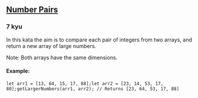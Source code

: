 <h2><a href=https://www.codewars.com/kata/563b1f55a5f2079dc100008a/train/javascript target="_blank">Number Pairs</a></h2><h3>7 kyu</h3><p>In this kata the aim is to compare each pair of integers from two arrays, and return a new array of large numbers.</p><p>Note: Both arrays have the same dimensions.</p><h4 id="example">Example:</h4><pre style="display: none;"><code class="language-csharp"><span class="cm-variable">arr1</span> <span class="cm-operator">=</span> <span class="cm-keyword">new</span> <span class="cm-type">int</span>[] { <span class="cm-number">13</span>, <span class="cm-number">64</span>, <span class="cm-number">15</span>, <span class="cm-number">17</span>, <span class="cm-number">88</span> };<span class="cm-variable">arr2</span> <span class="cm-operator">=</span> <span class="cm-keyword">new</span> <span class="cm-type">int</span>[] { <span class="cm-number">23</span>, <span class="cm-number">14</span>, <span class="cm-number">53</span>, <span class="cm-number">17</span>, <span class="cm-number">80</span> };<span class="cm-variable">Kata</span>.<span class="cm-variable">getLargerNumbers</span>(<span class="cm-variable">arr1</span>, <span class="cm-variable">arr2</span>); <span class="cm-comment">// Returns {23, 64, 53, 17, 88}</span></code></pre><pre style="display: none;"><code class="language-python"><span class="cm-variable">arr1</span> <span class="cm-operator">=</span> [<span class="cm-number">13</span>, <span class="cm-number">64</span>, <span class="cm-number">15</span>, <span class="cm-number">17</span>, <span class="cm-number">88</span>]<span class="cm-variable">arr2</span> <span class="cm-operator">=</span> [<span class="cm-number">23</span>, <span class="cm-number">14</span>, <span class="cm-number">53</span>, <span class="cm-number">17</span>, <span class="cm-number">80</span>]<span class="cm-variable">get_larger_numbers</span>(<span class="cm-variable">arr1</span>, <span class="cm-variable">arr2</span>) <span class="cm-operator">==</span> [<span class="cm-number">23</span>, <span class="cm-number">64</span>, <span class="cm-number">53</span>, <span class="cm-number">17</span>, <span class="cm-number">88</span>]</code></pre><pre style="display: none;"><code class="language-ruby"><span class="cm-variable">arr1</span> <span class="cm-operator">=</span> [<span class="cm-number">13</span>, <span class="cm-number">64</span>, <span class="cm-number">15</span>, <span class="cm-number">17</span>, <span class="cm-number">88</span>]<span class="cm-variable">arr2</span> <span class="cm-operator">=</span> [<span class="cm-number">23</span>, <span class="cm-number">14</span>, <span class="cm-number">53</span>, <span class="cm-number">17</span>, <span class="cm-number">80</span>]<span class="cm-variable">get_larger_numbers</span>(<span class="cm-variable">arr1</span>, <span class="cm-variable">arr2</span>) <span class="cm-operator">==</span> [<span class="cm-number">23</span>, <span class="cm-number">64</span>, <span class="cm-number">53</span>, <span class="cm-number">17</span>, <span class="cm-number">88</span>]</code></pre><pre><code class="language-javascript"><span class="cm-keyword">let</span> <span class="cm-def">arr1</span> <span class="cm-operator">=</span> [<span class="cm-number">13</span>, <span class="cm-number">64</span>, <span class="cm-number">15</span>, <span class="cm-number">17</span>, <span class="cm-number">88</span>];<span class="cm-keyword">let</span> <span class="cm-def">arr2</span> <span class="cm-operator">=</span> [<span class="cm-number">23</span>, <span class="cm-number">14</span>, <span class="cm-number">53</span>, <span class="cm-number">17</span>, <span class="cm-number">80</span>];<span class="cm-variable">getLargerNumbers</span>(<span class="cm-variable">arr1</span>, <span class="cm-variable">arr2</span>); <span class="cm-comment">// Returns [23, 64, 53, 17, 88]</span></code></pre><pre style="display: none;"><code class="language-coffeescript"><span class="cm-variable">arr1</span> <span class="cm-punctuation">=</span> <span class="cm-punctuation">[</span><span class="cm-number">13</span><span class="cm-punctuation">,</span> <span class="cm-number">64</span><span class="cm-punctuation">,</span> <span class="cm-number">15</span><span class="cm-punctuation">,</span> <span class="cm-number">17</span><span class="cm-punctuation">,</span> <span class="cm-number">88</span><span class="cm-punctuation">]</span><span class="cm-variable">arr2</span> <span class="cm-punctuation">=</span> <span class="cm-punctuation">[</span><span class="cm-number">23</span><span class="cm-punctuation">,</span> <span class="cm-number">14</span><span class="cm-punctuation">,</span> <span class="cm-number">53</span><span class="cm-punctuation">,</span> <span class="cm-number">17</span><span class="cm-punctuation">,</span> <span class="cm-number">80</span><span class="cm-punctuation">]</span><span class="cm-variable">getLargerNumbers</span><span class="cm-punctuation">(</span><span class="cm-variable">arr1</span><span class="cm-punctuation">,</span> <span class="cm-variable">arr2</span><span class="cm-punctuation">)</span> <span class="cm-comment"># Returns [23, 64, 53, 17, 88]</span></code></pre><pre style="display: none;"><code class="language-haskell"><span class="cm-variable">arr1</span> <span class="cm-keyword">=</span> [<span class="cm-number">13</span>, <span class="cm-number">64</span>, <span class="cm-number">15</span>, <span class="cm-number">17</span>, <span class="cm-number">88</span>]<span class="cm-variable">arr2</span> <span class="cm-keyword">=</span> [<span class="cm-number">23</span>, <span class="cm-number">14</span>, <span class="cm-number">53</span>, <span class="cm-number">17</span>, <span class="cm-number">80</span>]<span class="cm-variable">getLargerNumbers</span> <span class="cm-variable">arr1</span> <span class="cm-variable">arr2</span> <span class="cm-builtin">==</span> [<span class="cm-number">23</span>, <span class="cm-number">64</span>, <span class="cm-number">53</span>, <span class="cm-number">17</span>, <span class="cm-number">88</span>]</code></pre><pre style="display: none;"><code class="language-clojure"><span class="cm-bracket">(</span><span class="cm-keyword">=</span> <span class="cm-variable">arr1</span> <span class="cm-bracket">[</span><span class="cm-number">13</span>, <span class="cm-number">64</span>, <span class="cm-number">15</span>, <span class="cm-number">17</span>, <span class="cm-number">88</span><span class="cm-bracket">]</span><span class="cm-bracket">)</span><span class="cm-bracket">(</span><span class="cm-keyword">=</span> <span class="cm-variable">arr2</span> <span class="cm-bracket">[</span><span class="cm-number">23</span>, <span class="cm-number">14</span>, <span class="cm-number">53</span>, <span class="cm-number">17</span>, <span class="cm-number">80</span><span class="cm-bracket">]</span><span class="cm-bracket">)</span><span class="cm-bracket">(</span><span class="cm-keyword">=</span> <span class="cm-bracket">(</span><span class="cm-builtin">getLargerNumbers</span> <span class="cm-variable">arr1</span> <span class="cm-variable">arr2</span><span class="cm-bracket">)</span> <span class="cm-bracket">[</span><span class="cm-number">23</span> <span class="cm-number">64</span> <span class="cm-number">53</span> <span class="cm-number">17</span> <span class="cm-number">88</span><span class="cm-bracket">]</span><span class="cm-bracket">)</span></code></pre><pre style="display: none;"><code class="language-cobol">      a <span class="cm-builtin">=</span> [<span class="cm-number">13</span>, <span class="cm-number">64</span>, <span class="cm-number">15</span>, <span class="cm-number">17</span>, <span class="cm-number">88</span>]      b <span class="cm-builtin">=</span> [<span class="cm-number">23</span>, <span class="cm-number">14</span>, <span class="cm-number">53</span>, <span class="cm-number">17</span>, <span class="cm-number">80</span>]      GetLargerNumbers a b <span class="cm-builtin">=</span><span class="cm-builtin">&gt;</span> result <span class="cm-builtin">=</span> [<span class="cm-number">23</span>, <span class="cm-number">64</span>, <span class="cm-number">53</span>, <span class="cm-number">17</span>, <span class="cm-number">88</span>]</code></pre><pre style="display: none;"><code class="language-lambdacalc"><span class="cm-variable-2">arr1</span> <span class="cm-text">=</span> <span class="cm-text">cons</span> <span class="cm-number">13</span> <span class="cm-bracket">(</span><span class="cm-text">cons</span> <span class="cm-number">64</span> <span class="cm-bracket">(</span><span class="cm-text">cons</span> <span class="cm-number">15</span> <span class="cm-bracket">(</span><span class="cm-text">cons</span> <span class="cm-number">17</span> <span class="cm-bracket">(</span><span class="cm-text">cons</span> <span class="cm-number">88</span> <span class="cm-text">nil</span><span class="cm-bracket">)</span><span class="cm-bracket">)</span><span class="cm-bracket">)</span><span class="cm-bracket">)</span><span class="cm-variable-2">arr2</span> <span class="cm-text">=</span> <span class="cm-text">cons</span> <span class="cm-number">23</span> <span class="cm-bracket">(</span><span class="cm-text">cons</span> <span class="cm-number">14</span> <span class="cm-bracket">(</span><span class="cm-text">cons</span> <span class="cm-number">53</span> <span class="cm-bracket">(</span><span class="cm-text">cons</span> <span class="cm-number">17</span> <span class="cm-bracket">(</span><span class="cm-text">cons</span> <span class="cm-number">80</span> <span class="cm-text">nil</span><span class="cm-bracket">)</span><span class="cm-bracket">)</span><span class="cm-bracket">)</span><span class="cm-bracket">)</span><span class="cm-text">get-larger-numbers</span> <span class="cm-text">arr1</span> <span class="cm-text">arr2</span> <span class="cm-text">-&gt;</span> <span class="cm-text">cons</span> <span class="cm-number">23</span> <span class="cm-bracket">(</span><span class="cm-text">cons</span> <span class="cm-number">64</span> <span class="cm-bracket">(</span><span class="cm-text">cons</span> <span class="cm-number">53</span> <span class="cm-bracket">(</span><span class="cm-text">cons</span> <span class="cm-number">17</span> <span class="cm-bracket">(</span><span class="cm-text">cons</span> <span class="cm-number">88</span> <span class="cm-text">nil</span><span class="cm-bracket">)</span><span class="cm-bracket">)</span><span class="cm-bracket">)</span><span class="cm-bracket">)</span></code></pre>